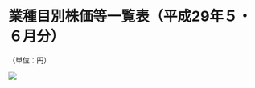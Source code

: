 # 業種目別株価等一覧表（平成29年５・６月分）

（単位：円）

![](https://www.nta.go.jp/tmp/17d861c9-b2f4-4fc4-a6fe-c7a7f56ad2a2/images/6153b6aadab9ff4d63c2fb158a38b5a1f0f2dac168155ddd6767b91621868632.jpg)